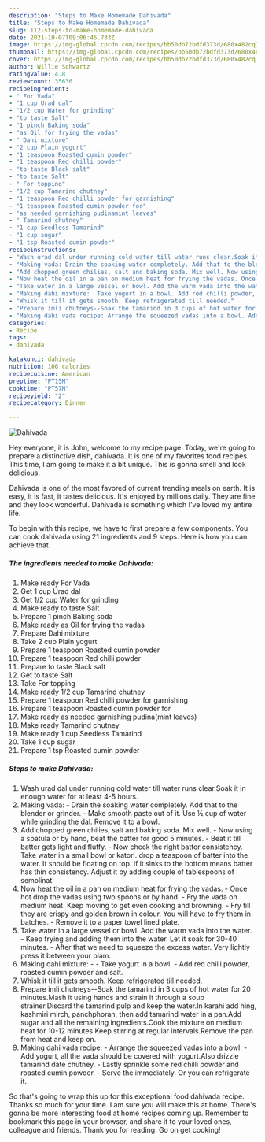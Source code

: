 ```yaml
---
description: "Steps to Make Homemade Dahivada"
title: "Steps to Make Homemade Dahivada"
slug: 112-steps-to-make-homemade-dahivada
date: 2021-10-07T09:06:45.733Z
image: https://img-global.cpcdn.com/recipes/bb50db72bdfd373d/680x482cq70/dahivada-recipe-main-photo.jpg
thumbnail: https://img-global.cpcdn.com/recipes/bb50db72bdfd373d/680x482cq70/dahivada-recipe-main-photo.jpg
cover: https://img-global.cpcdn.com/recipes/bb50db72bdfd373d/680x482cq70/dahivada-recipe-main-photo.jpg
author: Willie Schwartz
ratingvalue: 4.8
reviewcount: 35636
recipeingredient:
- " For Vada"
- "1 cup Urad dal"
- "1/2 cup Water for grinding"
- "to taste Salt"
- "1 pinch Baking soda"
- "as Oil for frying the vadas"
- " Dahi mixture"
- "2 cup Plain yogurt"
- "1 teaspoon Roasted cumin powder"
- "1 teaspoon Red chilli powder"
- "to taste Black salt"
- "to taste Salt"
- " For topping"
- "1/2 cup Tamarind chutney"
- "1 teaspoon Red chilli powder for garnishing"
- "1 teaspoon Roasted cumin powder for"
- "as needed garnishing pudinamint leaves"
- " Tamarind chutney"
- "1 cup Seedless Tamarind"
- "1 cup sugar"
- "1 tsp Roasted cumin powder"
recipeinstructions:
- "Wash urad dal under running cold water till water runs clear.Soak it in enough water for at least 4-5 hours."
- "Making vada: Drain the soaking water completely. Add that to the blender or grinder. Make smooth paste out of it. Use ½ cup of water while grinding the dal. Remove it to a bowl."
- "Add chopped green chilies, salt and baking soda. Mix well. Now using a spatula or by hand, beat the batter for good 5 minutes. Beat it till batter gets light and fluffy. Now check the right batter consistency. Take water in a small bowl or katori. drop a teaspoon of batter into the water. It should be floating on top. If it sinks to the bottom means batter has thin consistency. Adjust it by adding couple of tablespoons of semolinat"
- "Now heat the oil in a pan on medium heat for frying the vadas. Once hot drop the vadas using two spoons or by hand. Fry the vada on medium heat. Keep moving to get even cooking and browning. Fry till they are crispy and golden brown in colour. You will have to fry them in batches. Remove it to a paper towel lined plate."
- "Take water in a large vessel or bowl. Add the warm vada into the water. Keep frying and adding them into the water. Let it soak for 30-40 minutes. After that we need to squeeze the excess water. Very lightly press it between your plam."
- "Making dahi mixture:  Take yogurt in a bowl. Add red chilli powder, roasted cumin powder and salt."
- "Whisk it till it gets smooth. Keep refrigerated till needed."
- "Prepare imli chutneys--Soak the tamarind in 3 cups of hot water for 20 minutes.Mash it using hands and strain it through a soup strainer.Discard the tamarind pulp and keep the water.In karahi add hing, kashmiri mirch, panchphoran, then add tamarind water in a pan.Add sugar and all the remaining ingredients.Cook the mixture on medium heat for 10-12 minutes.Keep stirring at regular intervals.Remove the pan from heat and keep on."
- "Making dahi vada recipe: Arrange the squeezed vadas into a bowl. Add yogurt, all the vada should be covered with yogurt.Also drizzle tamarind date chutney. Lastly sprinkle some red chilli powder and roasted cumin powder. Serve the immediately. Or you can refrigerate it."
categories:
- Recipe
tags:
- dahivada

katakunci: dahivada 
nutrition: 166 calories
recipecuisine: American
preptime: "PT15M"
cooktime: "PT57M"
recipeyield: "2"
recipecategory: Dinner

---
```



![Dahivada](https://img-global.cpcdn.com/recipes/bb50db72bdfd373d/680x482cq70/dahivada-recipe-main-photo.jpg)

Hey everyone, it is John, welcome to my recipe page. Today, we're going to prepare a distinctive dish, dahivada. It is one of my favorites food recipes. This time, I am going to make it a bit unique. This is gonna smell and look delicious.



Dahivada is one of the most favored of current trending meals on earth. It is easy, it is fast, it tastes delicious. It's enjoyed by millions daily. They are fine and they look wonderful. Dahivada is something which I've loved my entire life.


To begin with this recipe, we have to first prepare a few components. You can cook dahivada using 21 ingredients and 9 steps. Here is how you can achieve that.

<!--inarticleads1-->

##### The ingredients needed to make Dahivada:

1. Make ready  For Vada
1. Get 1 cup Urad dal
1. Get 1/2 cup Water for grinding
1. Make ready to taste Salt
1. Prepare 1 pinch Baking soda
1. Make ready as Oil for frying the vadas
1. Prepare  Dahi mixture
1. Take 2 cup Plain yogurt
1. Prepare 1 teaspoon Roasted cumin powder
1. Prepare 1 teaspoon Red chilli powder
1. Prepare to taste Black salt
1. Get to taste Salt
1. Take  For topping
1. Make ready 1/2 cup Tamarind chutney
1. Prepare 1 teaspoon Red chilli powder for garnishing
1. Prepare 1 teaspoon Roasted cumin powder for
1. Make ready as needed garnishing pudina(mint leaves)
1. Make ready  Tamarind chutney
1. Make ready 1 cup Seedless Tamarind
1. Take 1 cup sugar
1. Prepare 1 tsp Roasted cumin powder




<!--inarticleads2-->

##### Steps to make Dahivada:

1. Wash urad dal under running cold water till water runs clear.Soak it in enough water for at least 4-5 hours.
1. Making vada: - Drain the soaking water completely. Add that to the blender or grinder. - Make smooth paste out of it. Use ½ cup of water while grinding the dal. Remove it to a bowl.
1. Add chopped green chilies, salt and baking soda. Mix well. - Now using a spatula or by hand, beat the batter for good 5 minutes. - Beat it till batter gets light and fluffy. - Now check the right batter consistency. Take water in a small bowl or katori. drop a teaspoon of batter into the water. It should be floating on top. If it sinks to the bottom means batter has thin consistency. Adjust it by adding couple of tablespoons of semolinat
1. Now heat the oil in a pan on medium heat for frying the vadas. - Once hot drop the vadas using two spoons or by hand. - Fry the vada on medium heat. Keep moving to get even cooking and browning. - Fry till they are crispy and golden brown in colour. You will have to fry them in batches. - Remove it to a paper towel lined plate.
1. Take water in a large vessel or bowl. Add the warm vada into the water. - Keep frying and adding them into the water. Let it soak for 30-40 minutes. - After that we need to squeeze the excess water. Very lightly press it between your plam.
1. Making dahi mixture: -  - Take yogurt in a bowl. - Add red chilli powder, roasted cumin powder and salt.
1. Whisk it till it gets smooth. Keep refrigerated till needed.
1. Prepare imli chutneys--Soak the tamarind in 3 cups of hot water for 20 minutes.Mash it using hands and strain it through a soup strainer.Discard the tamarind pulp and keep the water.In karahi add hing, kashmiri mirch, panchphoran, then add tamarind water in a pan.Add sugar and all the remaining ingredients.Cook the mixture on medium heat for 10-12 minutes.Keep stirring at regular intervals.Remove the pan from heat and keep on.
1. Making dahi vada recipe: - Arrange the squeezed vadas into a bowl. - Add yogurt, all the vada should be covered with yogurt.Also drizzle tamarind date chutney. - Lastly sprinkle some red chilli powder and roasted cumin powder. - Serve the immediately. Or you can refrigerate it.




So that's going to wrap this up for this exceptional food dahivada recipe. Thanks so much for your time. I am sure you will make this at home. There's gonna be more interesting food at home recipes coming up. Remember to bookmark this page in your browser, and share it to your loved ones, colleague and friends. Thank you for reading. Go on get cooking!
